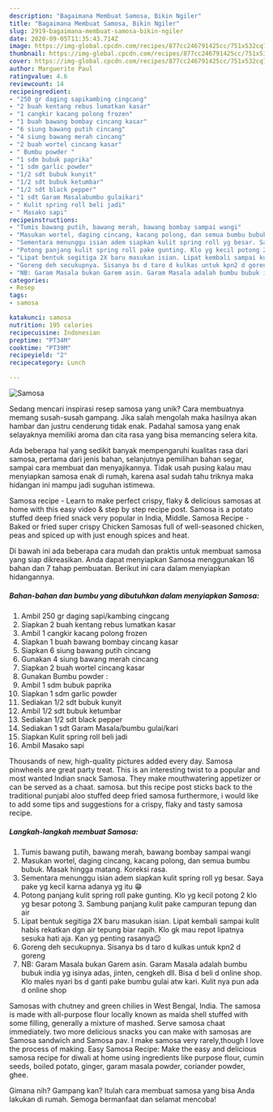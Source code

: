 ```yaml
---
description: "Bagaimana Membuat Samosa, Bikin Ngiler"
title: "Bagaimana Membuat Samosa, Bikin Ngiler"
slug: 2919-bagaimana-membuat-samosa-bikin-ngiler
date: 2020-09-05T11:35:43.714Z
image: https://img-global.cpcdn.com/recipes/877cc246791425cc/751x532cq70/samosa-foto-resep-utama.jpg
thumbnail: https://img-global.cpcdn.com/recipes/877cc246791425cc/751x532cq70/samosa-foto-resep-utama.jpg
cover: https://img-global.cpcdn.com/recipes/877cc246791425cc/751x532cq70/samosa-foto-resep-utama.jpg
author: Marguerite Paul
ratingvalue: 4.6
reviewcount: 14
recipeingredient:
- "250 gr daging sapikambing cingcang"
- "2 buah kentang rebus lumatkan kasar"
- "1 cangkir kacang polong frozen"
- "1 buah bawang bombay cincang kasar"
- "6 siung bawang putih cincang"
- "4 siung bawang merah cincang"
- "2 buah wortel cincang kasar"
- " Bumbu powder "
- "1 sdm bubuk paprika"
- "1 sdm garlic powder"
- "1/2 sdt bubuk kunyit"
- "1/2 sdt bubuk ketumbar"
- "1/2 sdt black pepper"
- "1 sdt Garam Masalabumbu gulaikari"
- " Kulit spring roll beli jadi"
- " Masako sapi"
recipeinstructions:
- "Tumis bawang putih, bawang merah, bawang bombay sampai wangi"
- "Masukan wortel, daging cincang, kacang polong, dan semua bumbu bubuk. Masak hingga matang. Koreksi rasa."
- "Sementara menunggu isian adem siapkan kulit spring roll yg besar. Saya pake yg kecil karna adanya yg itu 😁"
- "Potong panjang kulit spring roll pake gunting. Klo yg kecil potong 2 klo yg besar potong 3. Sambung panjang kulit pake campuran tepung dan air"
- "Lipat bentuk segitiga 2X baru masukan isian. Lipat kembali sampai kulit habis rekatkan dgn air tepung biar rapih. Klo gk mau repot lipatnya sesuka hati aja. Kan yg penting rasanya😉"
- "Goreng deh secukupnya. Sisanya bs d taro d kulkas untuk kpn2 d goreng"
- "NB: Garam Masala bukan Garem asin. Garam Masala adalah bumbu bubuk india yg isinya adas, jinten, cengkeh dll. Bisa d beli d online shop. Klo males nyari bs d ganti pake bumbu gulai atw kari. Kulit nya pun ada d online shop"
categories:
- Resep
tags:
- samosa

katakunci: samosa 
nutrition: 195 calories
recipecuisine: Indonesian
preptime: "PT34M"
cooktime: "PT39M"
recipeyield: "2"
recipecategory: Lunch

---
```



![Samosa](https://img-global.cpcdn.com/recipes/877cc246791425cc/751x532cq70/samosa-foto-resep-utama.jpg)

Sedang mencari inspirasi resep samosa yang unik? Cara membuatnya memang susah-susah gampang. Jika salah mengolah maka hasilnya akan hambar dan justru cenderung tidak enak. Padahal samosa yang enak selayaknya memiliki aroma dan cita rasa yang bisa memancing selera kita.

Ada beberapa hal yang sedikit banyak mempengaruhi kualitas rasa dari samosa, pertama dari jenis bahan, selanjutnya pemilihan bahan segar, sampai cara membuat dan menyajikannya. Tidak usah pusing kalau mau menyiapkan samosa enak di rumah, karena asal sudah tahu triknya maka hidangan ini mampu jadi suguhan istimewa.

Samosa recipe - Learn to make perfect crispy, flaky &amp; delicious samosas at home with this easy video &amp; step by step recipe post. Samosa is a potato stuffed deep fried snack very popular in India, Middle. Samosa Recipe - Baked or fried super crispy Chicken Samosas full of well-seasoned chicken, peas and spiced up with just enough spices and heat.


Di bawah ini ada beberapa cara mudah dan praktis untuk membuat samosa yang siap dikreasikan. Anda dapat menyiapkan Samosa menggunakan 16 bahan dan 7 tahap pembuatan. Berikut ini cara dalam menyiapkan hidangannya.

<!--inarticleads1-->

##### Bahan-bahan dan bumbu yang dibutuhkan dalam menyiapkan Samosa:

1. Ambil 250 gr daging sapi/kambing cingcang
1. Siapkan 2 buah kentang rebus lumatkan kasar
1. Ambil 1 cangkir kacang polong frozen
1. Siapkan 1 buah bawang bombay cincang kasar
1. Siapkan 6 siung bawang putih cincang
1. Gunakan 4 siung bawang merah cincang
1. Siapkan 2 buah wortel cincang kasar
1. Gunakan  Bumbu powder :
1. Ambil 1 sdm bubuk paprika
1. Siapkan 1 sdm garlic powder
1. Sediakan 1/2 sdt bubuk kunyit
1. Ambil 1/2 sdt bubuk ketumbar
1. Sediakan 1/2 sdt black pepper
1. Sediakan 1 sdt Garam Masala/bumbu gulai/kari
1. Siapkan  Kulit spring roll beli jadi
1. Ambil  Masako sapi


Thousands of new, high-quality pictures added every day. Samosa pinwheels are great party treat. This is an interesting twist to a popular and most wanted Indian snack Samosa. They make mouthwatering appetizer or can be served as a chaat. samosa. but this recipe post sticks back to the traditional punjabi aloo stuffed deep fried samosa furthermore, i would like to add some tips and suggestions for a crispy, flaky and tasty samosa recipe. 

<!--inarticleads2-->

##### Langkah-langkah membuat Samosa:

1. Tumis bawang putih, bawang merah, bawang bombay sampai wangi
1. Masukan wortel, daging cincang, kacang polong, dan semua bumbu bubuk. Masak hingga matang. Koreksi rasa.
1. Sementara menunggu isian adem siapkan kulit spring roll yg besar. Saya pake yg kecil karna adanya yg itu 😁
1. Potong panjang kulit spring roll pake gunting. Klo yg kecil potong 2 klo yg besar potong 3. Sambung panjang kulit pake campuran tepung dan air
1. Lipat bentuk segitiga 2X baru masukan isian. Lipat kembali sampai kulit habis rekatkan dgn air tepung biar rapih. Klo gk mau repot lipatnya sesuka hati aja. Kan yg penting rasanya😉
1. Goreng deh secukupnya. Sisanya bs d taro d kulkas untuk kpn2 d goreng
1. NB: Garam Masala bukan Garem asin. Garam Masala adalah bumbu bubuk india yg isinya adas, jinten, cengkeh dll. Bisa d beli d online shop. Klo males nyari bs d ganti pake bumbu gulai atw kari. Kulit nya pun ada d online shop


Samosas with chutney and green chilies in West Bengal, India. The samosa is made with all-purpose flour locally known as maida shell stuffed with some filling, generally a mixture of mashed. Serve samosa chaat immediately. two more delicious snacks you can make with samosas are Samosa sandwich and Samosa pav. I make samosa very rarely,though I love the process of making. Easy Samosa Recipe: Make the easy and delicious samosa recipe for diwali at home using ingredients like purpose flour, cumin seeds, boiled potato, ginger, garam masala powder, coriander powder, ghee. 

Gimana nih? Gampang kan? Itulah cara membuat samosa yang bisa Anda lakukan di rumah. Semoga bermanfaat dan selamat mencoba!
